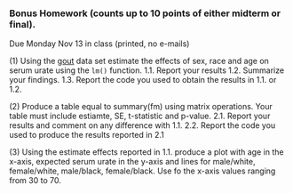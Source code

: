 ### Bonus Homework (counts up to 10 points of either midterm or final).

Due Monday Nov 13 in class (printed, no e-mails)

(1) Using the [gout](https://github.com/gdlc/STT465/blob/master/gout.txt) data set estimate the effects of sex, race and age on serum urate using the
`lm()` function.
     1.1. Report your results
     1.2. Summarize your findings.
     1.3. Report the code you used to obtain the results in 1.1. or 1.2.
     
     
 (2) Produce a table equal to summary(fm) using matrix operations. Your table must include estiamte, SE, t-statistic and p-value.
     2.1. Report your results and comment on any difference with 1.1.
     2.2. Report the code you used to produce the results reported in 2.1
    
 (3) Using the estimate effects reported in 1.1. produce a plot with age in the x-axis, expected serum urate in the y-axis and lines
 for male/white, female/white, male/black, female/black. Use fo the x-axis values ranging from 30 to 70.
 
 
